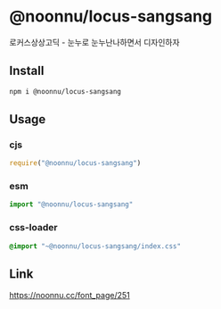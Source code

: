 # @noonnu/locus-sangsang
로커스상상고딕 - 눈누로 눈누난나하면서 디자인하자

## Install
```sh
npm i @noonnu/locus-sangsang
```
## Usage
### cjs
```js
require("@noonnu/locus-sangsang")
```
### esm
```js
import "@noonnu/locus-sangsang"
```
### css-loader
```css
@import "~@noonnu/locus-sangsang/index.css"
```

## Link
https://noonnu.cc/font_page/251